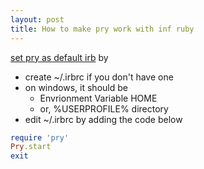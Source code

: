 ```yaml
---
layout: post
title: How to make pry work with inf ruby
---
```


[set pry as default irb](http://blog.revathskumar.com/2012/11/set-pry-as-default-irb.html) by

* create ~/.irbrc if you don't have one
* on windows, it should be
  * Envrionment Variable HOME
  * or, %USERPROFILE% directory
* edit ~/.irbrc by adding the code below

```ruby
require 'pry'
Pry.start
exit
```
